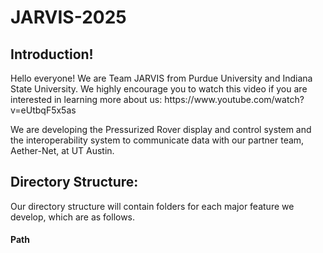 # JARVIS-2025

<h2>Introduction!</h2>
Hello everyone! We are Team JARVIS from Purdue University and Indiana State University. 
We highly encourage you to watch this video if you are interested in learning more about us: https://www.youtube.com/watch?v=eUtbqF5x5as 

We are developing the Pressurized Rover display and control system and the interoperability system to communicate data with our partner team, Aether-Net, at UT Austin. 

<h2>Directory Structure:</h2>
Our directory structure will contain folders for each major feature we develop, which are as follows. 
<h4>Path</h4>
